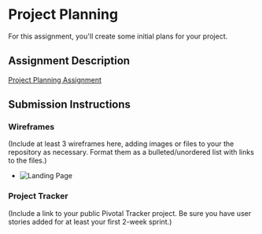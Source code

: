 # Project Planning
For this assignment, you'll create some initial plans for your project.

## Assignment Description
[Project Planning Assignment](https://education.launchcode.org/liftoff/assignments/planning/)

## Submission Instructions

### Wireframes

(Include at least 3 wireframes here, adding images or files to your the repository as necessary. Format them as a bulleted/unordered list with links to the files.)

* ![Landing Page](C:\Users\Jonathan\Documents\pics\LandingPage)

### Project Tracker

(Include a link to your public Pivotal Tracker project. Be sure you have user stories added for at least your first 2-week sprint.)
